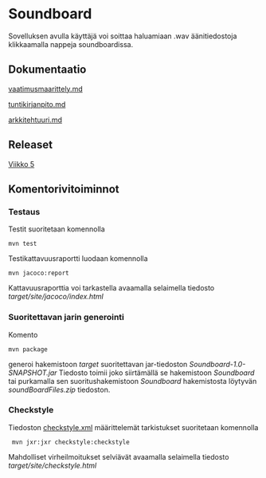 # Soundboard

Sovelluksen avulla käyttäjä voi soittaa haluamiaan .wav äänitiedostoja klikkaamalla nappeja soundboardissa.

## Dokumentaatio

[vaatimusmaarittely.md](https://github.com/synesteesia/ot-harjoitustyo/blob/master/dokumentointi/vaatimusmaarittely.md)

[tuntikirjanpito.md](https://github.com/synesteesia/ot-harjoitustyo/blob/master/dokumentointi/tuntikirjanpito.md)

[arkkitehtuuri.md](https://github.com/synesteesia/ot-harjoitustyo/blob/master/dokumentointi/arkkitehtuuri.md)


## Releaset

[Viikko 5](https://github.com/synesteesia/ot-harjoitustyo/releases/tag/Viikko5)

## Komentorivitoiminnot

### Testaus

Testit suoritetaan komennolla

```
mvn test
```

Testikattavuusraportti luodaan komennolla

```
mvn jacoco:report
```

Kattavuusraporttia voi tarkastella avaamalla selaimella tiedosto _target/site/jacoco/index.html_

### Suoritettavan jarin generointi

Komento

```
mvn package
```

generoi hakemistoon _target_ suoritettavan jar-tiedoston _Soundboard-1.0-SNAPSHOT.jar_
Tiedosto toimii joko siirtämällä se hakemistoon _Soundboard_ tai purkamalla sen suoritushakemistoon _Soundboard_ hakemistosta löytyvän _soundBoardFiles.zip_ tiedoston.


### Checkstyle

Tiedoston [checkstyle.xml](https://github.com/synesteesia/ot-harjoitustyo/blob/master/Soundboard/checkstyle.xml) määrittelemät tarkistukset suoritetaan komennolla

```
 mvn jxr:jxr checkstyle:checkstyle
```

Mahdolliset virheilmoitukset selviävät avaamalla selaimella tiedosto _target/site/checkstyle.html_
